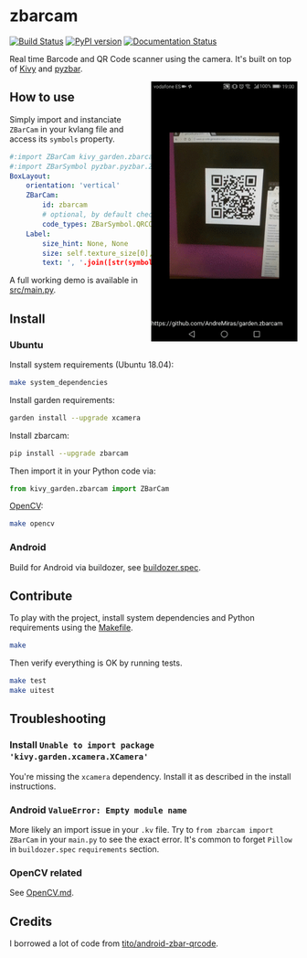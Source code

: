 # zbarcam

[![Build Status](https://travis-ci.org/kivy-garden/zbarcam.svg?branch=develop)](https://travis-ci.org/kivy-garden/zbarcam)
[![PyPI version](https://badge.fury.io/py/zbarcam.svg)](https://badge.fury.io/py/zbarcam)
[![Documentation Status](https://readthedocs.org/projects/zbarcam/badge/?version=latest)](https://zbarcam.readthedocs.io/en/latest/?badge=latest)

Real time Barcode and QR Code scanner using the camera.
It's built on top of [Kivy](https://github.com/kivy/kivy) and [pyzbar](https://github.com/NaturalHistoryMuseum/pyzbar).

<img src="https://raw.githubusercontent.com/AndreMiras/garden.zbarcam/develop/screenshot.gif" align="right" width="256" alt="screenshot" />

## How to use
Simply import and instanciate `ZBarCam` in your kvlang file and access its `symbols` property.
```yaml
#:import ZBarCam kivy_garden.zbarcam.ZBarCam
#:import ZBarSymbol pyzbar.pyzbar.ZBarSymbol
BoxLayout:
    orientation: 'vertical'
    ZBarCam:
        id: zbarcam
        # optional, by default checks all types
        code_types: ZBarSymbol.QRCODE, ZBarSymbol.EAN13
    Label:
        size_hint: None, None
        size: self.texture_size[0], 50
        text: ', '.join([str(symbol.data) for symbol in zbarcam.symbols])
```
A full working demo is available in [src/main.py](https://github.com/kivy-garden/zbarcam/blob/master/src/main.py).

## Install

### Ubuntu
Install system requirements (Ubuntu 18.04):
```sh
make system_dependencies
```

Install garden requirements:
```sh
garden install --upgrade xcamera
```

Install zbarcam:
```sh
pip install --upgrade zbarcam
```
Then import it in your Python code via:
```python
from kivy_garden.zbarcam import ZBarCam
```

[OpenCV](OpenCV.md):
```sh
make opencv
```

### Android
Build for Android via buildozer, see [buildozer.spec](buildozer.spec).

## Contribute
To play with the project, install system dependencies and Python requirements using the [Makefile](Makefile).
```sh
make
```
Then verify everything is OK by running tests.
```sh
make test
make uitest
```

## Troubleshooting

### Install `Unable to import package 'kivy.garden.xcamera.XCamera'`
You're missing the `xcamera` dependency. Install it as described in the install instructions.

### Android `ValueError: Empty module name`
More likely an import issue in your `.kv` file.
Try to `from zbarcam import ZBarCam` in your `main.py` to see the exact error.
It's common to forget `Pillow` in `buildozer.spec` `requirements` section.

### OpenCV related
See [OpenCV.md](OpenCV.md).

## Credits
I borrowed a lot of code from [tito/android-zbar-qrcode](https://github.com/tito/android-zbar-qrcode).
